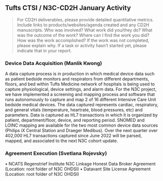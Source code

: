 ## Tufts CTSI / N3C-CD2H January Activity

> For CD2H deliverables, please provide detailed quantitative metrics.
> Include links to products/websites/agenda created and any CD2H manuscripts.
> Who was involved? What work did you/they do? What was the outcome of the work?
> Where can I find the work you did? How was the work accomplished?
> If the work was not completed, please explain why.
> If a task or activity hasn’t started yet, please indicate that in your report.

### Device Data Acquisition (Manlik Kwong)

A data capture process is in production in which medical device data such as patient bedside monitors and respirators from different departments, floors, and bed within Tufts Medicine network of hospitals is being used to capture physiological, device settings, and alarm data.
For the N3C project, we have implemented a screening and mapping process and software that runs autonomously to capture and map 2 of 16 different Intensive Care Unit bedside medical devices.
The data captured represents cardiac, respiratory, and general vitals (temperature, heartrate, blood pressures, etc) and parameters.
Data is captured as HL7 transactions in which it is organized by patient, department/floor, device, and reporting period. SNOMED and LOINC mapping are available for the two most common device data sources (Philips iX Central Station and Draeger Medibus).
Over the next quarter over 402,000 HL7 transactions captured since June 2022 will be parsed, mapped, and associated to the next N3C cohort update.

### Agreement Execution (Svetlana Rojevsky)

•	NCATS Regenstrief Institute N3C Linkage Honest Data Broker Agreement (Location: root folder of N3C OHDSI)
•	Datavant Site License Agreement (Location: root folder of N3C OHDSI)
